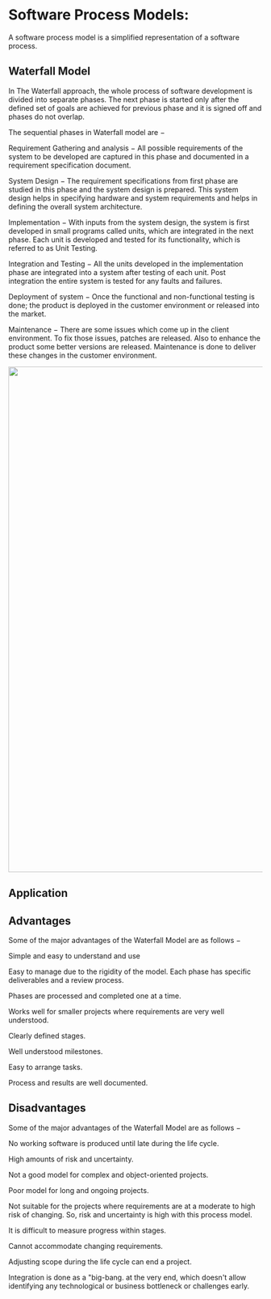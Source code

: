 # Software Process Models: 
A software process model is a simplified representation of a software process.

## Waterfall Model
In The Waterfall approach, the whole process of software development is divided into separate phases.  The next phase is started only after the defined set of goals are achieved for previous phase and it is signed off and phases do not overlap.

The sequential phases in Waterfall model are −

Requirement Gathering and analysis − All possible requirements of the system to be developed are captured in this phase and documented in a requirement specification document.

System Design − The requirement specifications from first phase are studied in this phase and the system design is prepared. This system design helps in specifying hardware and system requirements and helps in defining the overall system architecture.

Implementation − With inputs from the system design, the system is first developed in small programs called units, which are integrated in the next phase. Each unit is developed and tested for its functionality, which is referred to as Unit Testing.

Integration and Testing − All the units developed in the implementation phase are integrated into a system after testing of each unit. Post integration the entire system is tested for any faults and failures.

Deployment of system − Once the functional and non-functional testing is done; the product is deployed in the customer environment or released into the market.

Maintenance − There are some issues which come up in the client environment. To fix those issues, patches are released. Also to enhance the product some better versions are released. Maintenance is done to deliver these changes in the customer environment.

<img src="sdl_waterfall_model.jpg" width="1000" >

## Application

## Advantages
Some of the major advantages of the Waterfall Model are as follows −

Simple and easy to understand and use

Easy to manage due to the rigidity of the model. Each phase has specific deliverables and a review process.

Phases are processed and completed one at a time.

Works well for smaller projects where requirements are very well understood.

Clearly defined stages.

Well understood milestones.

Easy to arrange tasks.

Process and results are well documented.

##  Disadvantages
Some of the major advantages of the Waterfall Model are as follows −

No working software is produced until late during the life cycle.

High amounts of risk and uncertainty.

Not a good model for complex and object-oriented projects.

Poor model for long and ongoing projects.

Not suitable for the projects where requirements are at a moderate to high risk of changing. So, risk and uncertainty is high with this process model.

It is difficult to measure progress within stages.

Cannot accommodate changing requirements.

Adjusting scope during the life cycle can end a project.

Integration is done as a "big-bang. at the very end, which doesn't allow identifying any technological or business bottleneck or challenges early.
